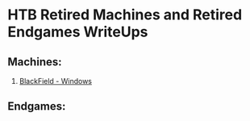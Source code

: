# HTB Retired Machines and Retired Endgames WriteUps

## Machines:

1. [BlackField - Windows](/Machines/BlackField_WriteUp.pdf)


## Endgames:
